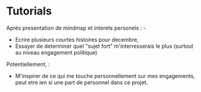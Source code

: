 # Tutorials

Après presentation de mindmap et interets personels : -

- Ecrire plusieurs courtes histoires pour decembre,
- Essayer de determiner quel "sujet fort" m'interresserais le plus (surtout au niveau engagement politique)

Potentiellement, :

- M'inspirer de ce qui me touche personnellement sur mes engagements, peut etre ien si une part de personnel dans ce projet.
